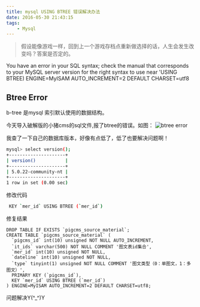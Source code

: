 ```yaml
---
title: mysql USING BTREE 错误解决办法
date: 2016-05-30 21:43:15
tags:
    - Mysql
---
```


> 假设能像游戏一样，回到上一个游戏存档点重新做选择的话，人生会发生改变吗？答案是否定的。

You have an error in your SQL syntax; check the manual that corresponds to your MySQL server version for the right syntax to use near 'USING BTREE) ENGINE=MyISAM AUTO_INCREMENT=2 DEFAULT CHARSET=utf8

## Btree Error

b-tree 是mysql 索引默认使用的数据结构。

今天导入破解版的小猪cms的sql文件,报了btree的错误。如图：
![btree error](/img/201605/btree/btree_error.jpg)


我查了一下自己的数据库版本，好像有点低了，低了也要解决问题啊！

```bash
mysql> select version();
+---------------------+
| version()           |
+---------------------+
| 5.0.22-community-nt |
+---------------------+
1 row in set (0.00 sec)
```

修改代码
``` bash
 KEY `mer_id` USING BTREE (`mer_id`)
```

修复结果
``` bsah
DROP TABLE IF EXISTS `pigcms_source_material`;
CREATE TABLE `pigcms_source_material` (
  `pigcms_id` int(10) unsigned NOT NULL AUTO_INCREMENT,
  `it_ids` varchar(500) NOT NULL COMMENT '图文表id集合',
  `mer_id` int(10) unsigned NOT NULL,
  `dateline` int(10) unsigned NOT NULL,
  `type` tinyint(1) unsigned NOT NULL COMMENT '图文类型（0：单图文，1：多图文）',
  PRIMARY KEY (`pigcms_id`),
  KEY `mer_id` USING BTREE (`mer_id`)
) ENGINE=MyISAM AUTO_INCREMENT=2 DEFAULT CHARSET=utf8;
```
问题解决Y(^_^)Y
